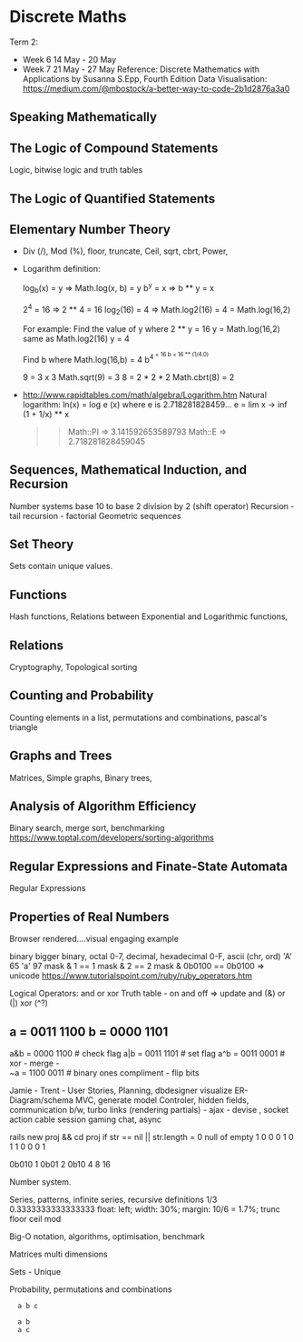 # Discrete Maths
Term 2:
+ Week 6  14 May - 20 May
+ Week 7  21 May - 27 May
Reference: Discrete Mathematics with Applications by Susanna S.Epp, Fourth Edition
Data Visualisation: https://medium.com/@mbostock/a-better-way-to-code-2b1d2876a3a0

## Speaking Mathematically
## The Logic of Compound Statements
  Logic, bitwise logic and truth tables
## The Logic of Quantified Statements
## Elementary Number Theory

  + Div (/), Mod (%), floor, truncate, Ceil, sqrt, cbrt, Power,
  + Logarithm definition:

    log<sub>b</sub>(x) = y    =>  Math.log(x, b) = y
    b<sup>y</sup> = x         =>  b ** y = x

    2<sup>4</sup> = 16        =>  2 ** 4 = 16
    log<sub>2</sub>(16) = 4   =>  Math.log2(16) = 4 = Math.log(16,2)

    For example: Find the value of y where 2 ** y = 16
      y = Math.log(16,2) same as Math.log2(16)
      y = 4

    Find b where Math.log(16,b) = 4
      b<sup>4<sup> = 16
      b = 16 ** (1/4.0)

    9 = 3 x 3
    Math.sqrt(9) = 3
    8 = 2 * 2 * 2
    Math.cbrt(8) = 2

  + http://www.rapidtables.com/math/algebra/Logarithm.htm
    Natural logarithm:
    ln(x) = log e (x) where e is 2.718281828459...
    e = lim x -> inf (1 + 1/x) ** x
    >> Math::PI
    => 3.141592653589793
    >> Math::E
    => 2.718281828459045
    >>

## Sequences, Mathematical Induction, and Recursion
  Number systems base 10 to base 2 division by 2 (shift operator)
  Recursion - tail recursion - factorial
  Geometric sequences
## Set Theory
  Sets contain unique values.
## Functions
  Hash functions, Relations between Exponential and Logarithmic functions,  
## Relations
  Cryptography, Topological sorting
## Counting and Probability
  Counting elements in a list, permutations and combinations, pascal's triangle
## Graphs and Trees
  Matrices, Simple graphs, Binary trees,
## Analysis of Algorithm Efficiency
  Binary search, merge sort, benchmarking
  https://www.toptal.com/developers/sorting-algorithms
## Regular Expressions and Finate-State Automata
  Regular Expressions
## Properties of Real Numbers


Browser rendered....visual engaging example

binary bigger binary, octal 0-7, decimal, hexadecimal 0-F, ascii (chr, ord)
'A' 65 'a' 97
mask & 1 == 1
mask & 2 == 2
mask & 0b0100 == 0b0100 =>
unicode
https://www.tutorialspoint.com/ruby/ruby_operators.htm

Logical Operators: and or xor
Truth table - on and off => update
and (&)
or (|)
xor (^?)

a =   0011 1100
b =   0000 1101
-----------------
a&b = 0000 1100 # check flag
a|b = 0011 1101 # set flag
a^b = 0011 0001 # xor - merge -  
~a  = 1100 0011 # binary ones compliment - flip bits

Jamie - Trent - User Stories, Planning, dbdesigner visualize ER-Diagram/schema MVC, generate model
  Controler, hidden fields, communication b/w, turbo links (rendering partials) - ajax - devise , socket action cable session gaming chat, async

 rails new proj && cd proj
 if str == nil || str.length = 0
    null of empty
 1 0  0
 0 1  0
 1 1  0
 0 0  1

0b010
1 0b01
2 0b10
4
8
16

Number system.

Series, patterns, infinite series, recursive definitions
1/3 0.3333333333333333
float: left;
width: 30%;
margin: 10/6 = 1.7%;
trunc
floor
ceil
mod

Big-O notation, algorithms, optimisation, benchmark

Matrices
multi dimensions

Sets - Unique

Probability, permutations and combinations
```
  a b c

  a b
  a c


```
